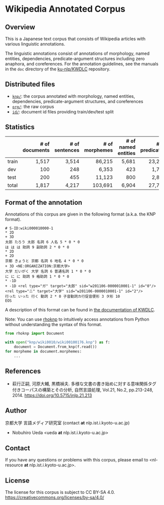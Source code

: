 # Wikipedia Annotated Corpus

## Overview

This is a Japanese text corpus that consists of Wikipedia articles with various linguistic annotations.

The linguistic annotations consist of annotations of morphology, named entities, dependencies, predicate-argument
structures including zero anaphora, and coreferences.
For the annotation guidelines, see the manuals in the `doc` directory of
the [ku-nlp/KWDLC](https://github.com/ku-nlp/KWDLC) repository.

## Distributed files

- [`knp/`](./knp): the corpus annotated with morphology, named entities, dependencies, predicate-argument structures,
  and coreferences
- [`org/`](./org): the raw corpus
- [`id/`](./id): document id files providing train/dev/test split

## Statistics

|       | # of documents | # of sentences | # of morphemes | # of named entities | # of predicates | # of coreferring mentions |
|-------|---------------:|---------------:|---------------:|--------------------:|----------------:|--------------------------:|
| train |          1,517 |          3,514 |         86,215 |               5,681 |          23,208 |                    19,341 |
| dev   |            100 |            248 |          6,353 |                 423 |           1,702 |                     1,437 |
| test  |            200 |            455 |         11,123 |                 800 |           2,875 |                     2,533 |
| total |          1,817 |          4,217 |        103,691 |               6,904 |          27,785 |                    23,311 |

## Format of the annotation

Annotations of this corpus are given in the following format (a.k.a. the KNP format).

```text
# S-ID:wiki000010000-1
* 2D
+ 3D
太郎 たろう 太郎 名詞 6 人名 5 * 0 * 0
は は は 助詞 9 副助詞 2 * 0 * 0
* 2D
+ 2D
京都 きょうと 京都 名詞 6 地名 4 * 0 * 0
+ 3D <NE:ORGANIZATION:京都大学>
大学 だいがく 大学 名詞 6 普通名詞 1 * 0 * 0
に に に 助詞 9 格助詞 1 * 0 * 0
* -1D
+ -1D <rel type="ガ" target="太郎" sid="w201106-0000010001-1" id="0"/><rel type="ニ" target="大学" sid="w201106-0000010001-1" id="2"/>
行った いった 行く 動詞 2 * 0 子音動詞カ行促音便形 3 タ形 10
EOS
```

A description of this format can be found in [the documentation of KWDLC](https://github.com/ku-nlp/KWDLC#format-of-the-corpus-annotated-with-annotations-of-morphology-named-entities-dependencies-predicate-argument-structures-and-coreferences).

Note: You can use [rhoknp](https://github.com/ku-nlp/rhoknp) to intuitively access annotations from Python without understanding the syntax of this format.

```python
from rhoknp import Document

with open("knp/wiki0010/wiki00100176.knp") as f:
    document = Document.from_knp(f.read())
for morpheme in document.morphemes:
    ...
```

## References

- 萩行正嗣, 河原大輔, 黒橋禎夫. 多様な文書の書き始めに対する意味関係タグ付きコーパスの構築とその分析, 自然言語処理,
  Vol.21, No.2, pp.213-248, 2014. <https://doi.org/10.5715/jnlp.21.213>

## Author

京都大学 言語メディア研究室 (contact **at** nlp.ist.i.kyoto-u.ac.jp)

- Nobuhiro Ueda <ueda **at** nlp.ist.i.kyoto-u.ac.jp>

## Contact

If you have any questions or problems with this corpus, please email to <nl-resource **at** nlp.ist.i.kyoto-u.ac.jp>.

## License

The license for this corpus is subject to CC BY-SA 4.0.
<https://creativecommons.org/licenses/by-sa/4.0/>
